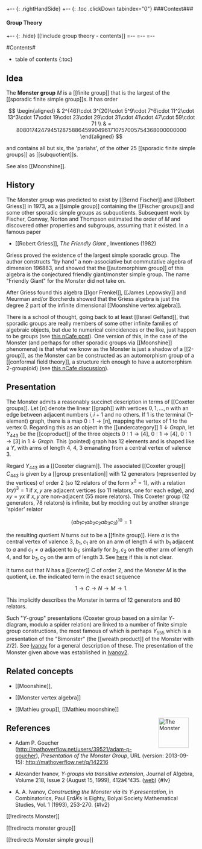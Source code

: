 
+-- {: .rightHandSide}
+-- {: .toc .clickDown tabindex="0"}
###Context###
#### Group Theory
+-- {: .hide}
[[!include group theory - contents]]
=--
=--
=--


#Contents#
* table of contents
{:toc}

## Idea


The **Monster group** $M$ is a [[finite group]] that is the largest of the [[sporadic finite simple group]]s. It has order

$$
 \begin{aligned}
& 2^{46}\cdot 3^{20}\cdot 5^9\cdot 7^6\cdot 11^2\cdot 13^3\cdot 17\cdot 19\cdot 23\cdot 29\cdot 31\cdot 41\cdot 47\cdot 59\cdot 71 
  \\
 & = 808017424794512875886459904961710757005754368000000000
 \end{aligned}
$$

and contains all but six, the 'pariahs', of the other 25 [[sporadic finite simple groups]] as 
[[subquotient]]s. 

See also [[Moonshine]].


## History

The Monster group was predicted to exist by [[Bernd Fischer]] and [[Robert Griess]] in 1973, as a [[simple group]] containing the [[Fischer groups]] and some other sporadic simple groups as subquotients. Subsequent work by Fischer, Conway, Norton and Thompson estimated the order of $M$ and discovered other properties and subgroups, assuming that it existed. In a famous paper 

* [[Robert Griess]], _The Friendly Giant_ , Inventiones (1982)

Griess proved the existence of the largest simple sporadic group. The author constructs "by hand" a non-associative but commutative algebra of dimension 196883, and showed that the [[automorphism group]] of this algebra is the conjectured friendly giant/monster simple group. The name "Friendly Giant" for the Monster did not take on.

After Griess found this algebra [[Igor Frenkel]], [[James Lepowsky]] and Meurman and/or Borcherds showed that the Griess algebra is just the degree 2 part of the infinite dimensional [[Moonshine vertex algebra]].


There is a school of thought, going back to at least [[Israel Gelfand]], that sporadic groups are really members of some other infinite families of algebraic objects, but due to numerical coincidences or the like, just happen to be groups (see [this nCafe post](http://golem.ph.utexas.edu/category/2006/09/mathematical_kinds.html)). One version of this, in the case of the Monster (and perhaps for other sporadic groups via [[Moonshine]] phenomena) is that what we know as the Monster is just a shadow of a [[2-group]], as the Monster can be constructed as an automorphism group of a [[conformal field theory]], a structure rich enough to have a automorphism 2-group(oid) (see [this nCafe discussion](http://golem.ph.utexas.edu/category/2008/10/john_mckay_visits_kent.html#c019440)).

## Presentation 

The Monster admits a reasonably succinct description in terms of [[Coxeter groups]]. Let $[n]$ denote the linear [[graph]] with vertices $0, 1, \ldots, n$ with an edge between adjacent numbers $i, i+1$ and no others. If $1$ is the terminal (1-element) graph, there is a map $0: 1 \to [n]$, mapping the vertex of $1$ to the vertex $0$. Regarding this as an object in the [[undercategory]] $1 \downarrow Graph$, let $Y_{443}$ be the [[coproduct]] of the three objects $0: 1 \to [4]$, $0: 1 \to [4]$, $0: 1 \to [3]$ in $1 \downarrow Graph$. This (pointed) graph has 12 elements and is shaped like a $Y$, with arms of length 4, 4, 3 emanating from a central vertex of valence $3$. 

Regard $Y_{443}$ as a [[Coxeter diagram]]. The associated [[Coxeter group]] $C_{443}$ is given by a [[group presentation]] with 12 generators (represented by the vertices) of order $2$ (so 12 relators of the form $x^2 = 1$), with a relation $(x y)^3 = 1$ if $x, y$ are adjacent vertices (so 11 relators, one for each edge), and $x y = y x$ if $x, y$ are non-adjacent (55 more relators). This Coxeter group (12 generators, 78 relators) is infinite, but by modding out by another strange 'spider' relator 

$$(a b_1 c_1 a b_2 c_2 a b_3 c_3)^{10} = 1$$ 

the resulting quotient $N$ turns out to be a [[finite group]]. Here $a$ is the central vertex of valence $3$, $b_1, c_1$ are on an arm of length $4$ with $b_1$ adjacent to $a$ and $c_1 \neq a$ adjacent to $b_1$; similarly for $b_2, c_2$ on the other arm of length $4$, and for $b_3, c_3$ on the arm of length $3$. See [here](http://www.maths.qmul.ac.uk/~jnb/web/Pres/Mnst.html) if this is not clear. 

It turns out that $N$ has a [[center]] $C$ of order $2$, and the Monster $M$ is the quotient, i.e. the indicated term in the exact sequence  

$$1 \to C \to N \to M \to 1.$$ 

This implicitly describes the Monster in terms of 12 generators and 80 relators. 

Such "$Y$-group" presentations (Coxeter group based on a similar $Y$-diagram, modulo a spider relation) are linked to a number of finite simple group constructions, the most famous of which is perhaps $Y_{555}$ which is a presentation of the "Bimonster" (the [[wreath product]] of the Monster with $\mathbb{Z}/2$). See [Ivanov](#Iv) for a general description of these. The presentation of the Monster given above was established in [Ivanov2](#Iv2). 

## Related concepts

* [[Moonshine]],

* [[Monster vertex algebra]]

* [[Mathieu group]], [[Mathieu moonshine]]

<div style="float:right;margin:0 20px 10px 20px;"><img width = "80" src="http://t0.gstatic.com/images?q=tbn:nJNML0QhNiejuM:http://open.salon.com/files/cookie-monster3-7769871237963363.jpg
" alt="The Monster" /></div>

## References 

* Adam P. Goucher (http://mathoverflow.net/users/39521/adam-p-goucher), _Presentation of the Monster Group_, URL (version: 2013-09-15): http://mathoverflow.net/q/142216 

* Alexander Ivanov, _Y-groups via transitive extension_, Journal of Algebra, Volume 218, Issue 2 (August 15, 1999), 412â€“435. ([web](http://www.sciencedirect.com/science/article/pii/S0021869399978821)) 
 {#Iv} 

*  A. A. Ivanov, _Constructing the Monster via its Y-presentation_,
in Combinatorics, Paul ErdÅ‘s is Eighty, Bolyai Society Mathematical Studies, Vol. 1 (1993), 253-270. 
 {#Iv2} 


[[!redirects Monster]]

[[!redirects monster group]]

[[!redirects Monster simple group]]